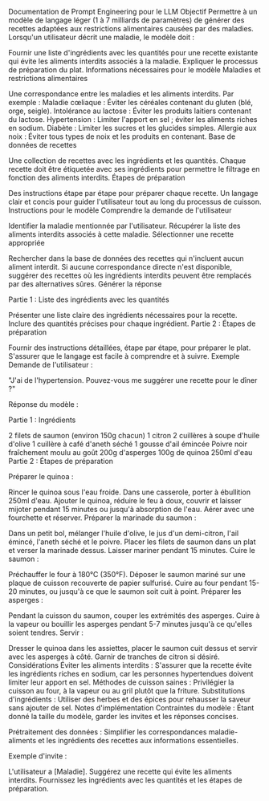 Documentation de Prompt Engineering pour le LLM
Objectif
Permettre à un modèle de langage léger (1 à 7 milliards de paramètres) de générer des recettes adaptées aux restrictions alimentaires causées par des maladies. Lorsqu'un utilisateur décrit une maladie, le modèle doit :

Fournir une liste d'ingrédients avec les quantités pour une recette existante qui évite les aliments interdits associés à la maladie.
Expliquer le processus de préparation du plat.
Informations nécessaires pour le modèle
Maladies et restrictions alimentaires

Une correspondance entre les maladies et les aliments interdits. Par exemple :
Maladie cœliaque : Éviter les céréales contenant du gluten (blé, orge, seigle).
Intolérance au lactose : Éviter les produits laitiers contenant du lactose.
Hypertension : Limiter l'apport en sel ; éviter les aliments riches en sodium.
Diabète : Limiter les sucres et les glucides simples.
Allergie aux noix : Éviter tous types de noix et les produits en contenant.
Base de données de recettes

Une collection de recettes avec les ingrédients et les quantités.
Chaque recette doit être étiquetée avec ses ingrédients pour permettre le filtrage en fonction des aliments interdits.
Étapes de préparation

Des instructions étape par étape pour préparer chaque recette.
Un langage clair et concis pour guider l'utilisateur tout au long du processus de cuisson.
Instructions pour le modèle
Comprendre la demande de l'utilisateur

Identifier la maladie mentionnée par l'utilisateur.
Récupérer la liste des aliments interdits associés à cette maladie.
Sélectionner une recette appropriée

Rechercher dans la base de données des recettes qui n'incluent aucun aliment interdit.
Si aucune correspondance directe n'est disponible, suggérer des recettes où les ingrédients interdits peuvent être remplacés par des alternatives sûres.
Générer la réponse

Partie 1 : Liste des ingrédients avec les quantités

Présenter une liste claire des ingrédients nécessaires pour la recette.
Inclure des quantités précises pour chaque ingrédient.
Partie 2 : Étapes de préparation

Fournir des instructions détaillées, étape par étape, pour préparer le plat.
S'assurer que le langage est facile à comprendre et à suivre.
Exemple
Demande de l'utilisateur :

"J'ai de l'hypertension. Pouvez-vous me suggérer une recette pour le dîner ?"

Réponse du modèle :

Partie 1 : Ingrédients

2 filets de saumon (environ 150g chacun)
1 citron
2 cuillères à soupe d'huile d'olive
1 cuillère à café d'aneth séché
1 gousse d'ail émincée
Poivre noir fraîchement moulu au goût
200g d'asperges
100g de quinoa
250ml d'eau
Partie 2 : Étapes de préparation

Préparer le quinoa :

Rincer le quinoa sous l'eau froide.
Dans une casserole, porter à ébullition 250ml d'eau.
Ajouter le quinoa, réduire le feu à doux, couvrir et laisser mijoter pendant 15 minutes ou jusqu'à absorption de l'eau.
Aérer avec une fourchette et réserver.
Préparer la marinade du saumon :

Dans un petit bol, mélanger l'huile d'olive, le jus d'un demi-citron, l'ail émincé, l'aneth séché et le poivre.
Placer les filets de saumon dans un plat et verser la marinade dessus.
Laisser mariner pendant 15 minutes.
Cuire le saumon :

Préchauffer le four à 180°C (350°F).
Déposer le saumon mariné sur une plaque de cuisson recouverte de papier sulfurisé.
Cuire au four pendant 15-20 minutes, ou jusqu'à ce que le saumon soit cuit à point.
Préparer les asperges :

Pendant la cuisson du saumon, couper les extrémités des asperges.
Cuire à la vapeur ou bouillir les asperges pendant 5-7 minutes jusqu'à ce qu'elles soient tendres.
Servir :

Dresser le quinoa dans les assiettes, placer le saumon cuit dessus et servir avec les asperges à côté.
Garnir de tranches de citron si désiré.
Considérations
Éviter les aliments interdits : S'assurer que la recette évite les ingrédients riches en sodium, car les personnes hypertendues doivent limiter leur apport en sel.
Méthodes de cuisson saines : Privilégier la cuisson au four, à la vapeur ou au gril plutôt que la friture.
Substitutions d'ingrédients : Utiliser des herbes et des épices pour rehausser la saveur sans ajouter de sel.
Notes d'implémentation
Contraintes du modèle : Étant donné la taille du modèle, garder les invites et les réponses concises.

Prétraitement des données : Simplifier les correspondances maladie-aliments et les ingrédients des recettes aux informations essentielles.

Exemple d'invite :

L'utilisateur a [Maladie]. Suggérez une recette qui évite les aliments interdits. Fournissez les ingrédients avec les quantités et les étapes de préparation.
